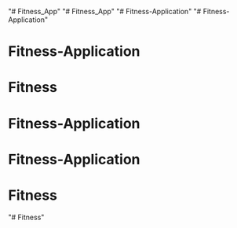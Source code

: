 "# Fitness_App" 
"# Fitness_App" 
"# Fitness-Application" 
"# Fitness-Application" 
# Fitness-Application
# Fitness
# Fitness-Application
# Fitness-Application
# Fitness
"# Fitness" 
